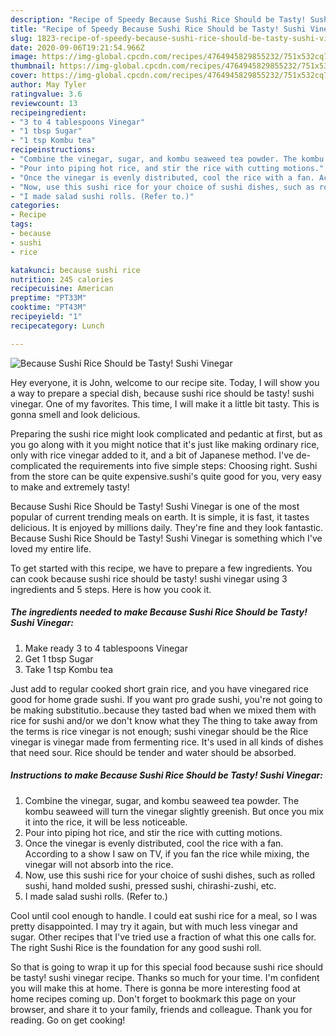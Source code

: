 ```yaml
---
description: "Recipe of Speedy Because Sushi Rice Should be Tasty! Sushi Vinegar"
title: "Recipe of Speedy Because Sushi Rice Should be Tasty! Sushi Vinegar"
slug: 1823-recipe-of-speedy-because-sushi-rice-should-be-tasty-sushi-vinegar
date: 2020-09-06T19:21:54.966Z
image: https://img-global.cpcdn.com/recipes/4764945829855232/751x532cq70/because-sushi-rice-should-be-tasty-sushi-vinegar-recipe-main-photo.jpg
thumbnail: https://img-global.cpcdn.com/recipes/4764945829855232/751x532cq70/because-sushi-rice-should-be-tasty-sushi-vinegar-recipe-main-photo.jpg
cover: https://img-global.cpcdn.com/recipes/4764945829855232/751x532cq70/because-sushi-rice-should-be-tasty-sushi-vinegar-recipe-main-photo.jpg
author: May Tyler
ratingvalue: 3.6
reviewcount: 13
recipeingredient:
- "3 to 4 tablespoons Vinegar"
- "1 tbsp Sugar"
- "1 tsp Kombu tea"
recipeinstructions:
- "Combine the vinegar, sugar, and kombu seaweed tea powder. The kombu seaweed will turn the vinegar slightly greenish. But once you mix it into the rice, it will be less noticeable."
- "Pour into piping hot rice, and stir the rice with cutting motions."
- "Once the vinegar is evenly distributed, cool the rice with a fan. According to a show I saw on TV, if you fan the rice while mixing, the vinegar will not absorb into the rice."
- "Now, use this sushi rice for your choice of sushi dishes, such as rolled sushi, hand molded sushi, pressed sushi, chirashi-zushi, etc."
- "I made salad sushi rolls. (Refer to.)"
categories:
- Recipe
tags:
- because
- sushi
- rice

katakunci: because sushi rice 
nutrition: 245 calories
recipecuisine: American
preptime: "PT33M"
cooktime: "PT43M"
recipeyield: "1"
recipecategory: Lunch

---
```



![Because Sushi Rice Should be Tasty! Sushi Vinegar](https://img-global.cpcdn.com/recipes/4764945829855232/751x532cq70/because-sushi-rice-should-be-tasty-sushi-vinegar-recipe-main-photo.jpg)

Hey everyone, it is John, welcome to our recipe site. Today, I will show you a way to prepare a special dish, because sushi rice should be tasty! sushi vinegar. One of my favorites. This time, I will make it a little bit tasty. This is gonna smell and look delicious.

Preparing the sushi rice might look complicated and pedantic at first, but as you go along with it you might notice that it&#39;s just like making ordinary rice, only with rice vinegar added to it, and a bit of Japanese method. I&#39;ve de-complicated the requirements into five simple steps: Choosing right. Sushi from the store can be quite expensive.sushi&#39;s quite good for you, very easy to make and extremely tasty!

Because Sushi Rice Should be Tasty! Sushi Vinegar is one of the most popular of current trending meals on earth. It is simple, it is fast, it tastes delicious. It is enjoyed by millions daily. They're fine and they look fantastic. Because Sushi Rice Should be Tasty! Sushi Vinegar is something which I've loved my entire life.


To get started with this recipe, we have to prepare a few ingredients. You can cook because sushi rice should be tasty! sushi vinegar using 3 ingredients and 5 steps. Here is how you cook it.

<!--inarticleads1-->

##### The ingredients needed to make Because Sushi Rice Should be Tasty! Sushi Vinegar:

1. Make ready 3 to 4 tablespoons Vinegar
1. Get 1 tbsp Sugar
1. Take 1 tsp Kombu tea


Just add to regular cooked short grain rice, and you have vinegared rice good for home grade sushi. If you want pro grade sushi, you&#39;re not going to be making substitutio..because they tasted bad when we mixed them with rice for sushi and/or we don&#39;t know what they The thing to take away from the terms is rice vinegar is not enough; sushi vinegar should be the Rice vinegar is vinegar made from fermenting rice. It&#39;s used in all kinds of dishes that need sour. Rice should be tender and water should be absorbed. 

<!--inarticleads2-->

##### Instructions to make Because Sushi Rice Should be Tasty! Sushi Vinegar:

1. Combine the vinegar, sugar, and kombu seaweed tea powder. The kombu seaweed will turn the vinegar slightly greenish. But once you mix it into the rice, it will be less noticeable.
1. Pour into piping hot rice, and stir the rice with cutting motions.
1. Once the vinegar is evenly distributed, cool the rice with a fan. According to a show I saw on TV, if you fan the rice while mixing, the vinegar will not absorb into the rice.
1. Now, use this sushi rice for your choice of sushi dishes, such as rolled sushi, hand molded sushi, pressed sushi, chirashi-zushi, etc.
1. I made salad sushi rolls. (Refer to.)


Cool until cool enough to handle. I could eat sushi rice for a meal, so I was pretty disappointed. I may try it again, but with much less vinegar and sugar. Other recipes that I&#39;ve tried use a fraction of what this one calls for. The right Sushi Rice is the foundation for any good sushi roll. 

So that is going to wrap it up for this special food because sushi rice should be tasty! sushi vinegar recipe. Thanks so much for your time. I'm confident you will make this at home. There is gonna be more interesting food at home recipes coming up. Don't forget to bookmark this page on your browser, and share it to your family, friends and colleague. Thank you for reading. Go on get cooking!
